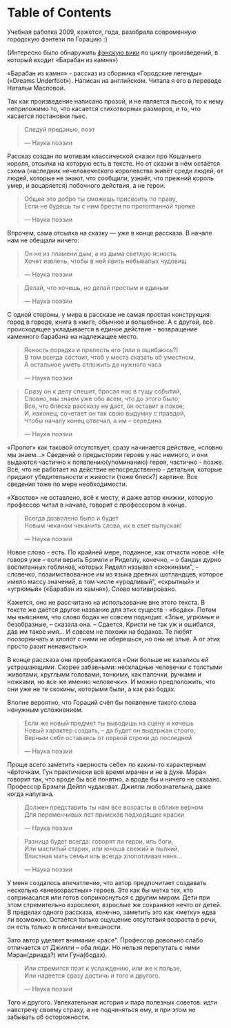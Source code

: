 
# Table of Contents



<div class="preview" id="org742c4b5">
<p>
Учебная работка 2009, кажется, года, разобрала современную городскую фэнтези по Горацию :)
</p>

</div>

(Интересно было обнаружить [фэнскую вики](https://newford.fandom.com/wiki/Charles_de_Lint%27s_Newford_Wiki) по циклу произведений, в который входит «Барабан из камня»)

«Барабан из камня»  - рассказ из сборника «Городские легенды» («Dreams Underfoot»). Написан на английском. Читала я его в переводе Натальи Масловой.

Так как произведение написано прозой, и не является пьесой, то к нему неприложимо то, что касается стихотворных размеров, и то, что касается постановки пьес.

> Следуй преданью, поэт
> 
> &#x2014; Наука поэзии

Рассказ создан по мотивам классической сказки про Кошачьего короля, отсылка на которую есть в тексте. Но от сказки в нём остаётся схема (наследник нечеловеческого королевства живёт среди людей, от людей, которые не знают, что сообщили, узнаёт, что прежний король умер, и воцаряется) побочного действия, а не герои.

> Общее это добро ты сможешь присвоить по праву,  
> Если не будешь ты с ним брести по протоптанной тропке
> 
> &#x2014; Наука поэзии

Впрочем, сама отсылка на сказку — уже в конце рассказа. В начале нам  не обещали ничего:

> Он не из пламени дым, а из дыма светлую ясность  
> Хочет извлечь, чтобы в ней явить небывалых чудовищ
> 
> &#x2014; Наука поэзии

> Делай, что хочешь, но делай простым и единым
> 
> &#x2014; Наука поэзии

С одной стороны, у мира в рассказе не самая простая конструкция: город в городе, книга в книге, обычное и волшебное. А с другой, всё происходящее укладывается в единое действие - возвращение каменного барабана на надлежащее место. 

> Ясность порядка и прелесть его (или я ошибаюсь?)  
> В том всегда состоит, чтоб у места сказать об уместном,  
> А остальное уметь отложить до нужного часа  
> 
> &#x2014; Наука поэзии

> Сразу он к делу спешит, бросая нас в гущу событий,  
> Словно, мы знаем уже обо всем, что до этого было;  
> Все, что блеска рассказу не даст, он оставит в покое;  
> И, наконец, сочетает он так свою выдумку с правдой,  
> Чтобы началу конец отвечал, а им &#x2013; середина
> 
> &#x2014; Наука поэзии

«Пролог» как таковой отсутствует, сразу начинается действие, «словно мы знаем&#x2026;» Сведений о предыстории героев у нас немного, и они выдаются частично к появлению(упоминанию) героя, частично - позже. Всё, что не работает на действие непосредственно - детальки, которые придают убедительности и живости (тоже блеск?) картине. Все сведения тоже по мере необходимости.

«Хвостов» не оставлено, всё к месту, и даже автор книжки, которую профессор читал в начале, говорит с профессором в конце.

> Всегда дозволено было и будет  
> Новым чеканом чеканить слова, их в свет выпуская!
> 
> &#x2014; Наука поэзии

Новое слово - есть. По крайней мере, поданное, как отчасти новое. «Не говоря уже &#x2013; если верить Брэмли и Риделлу, конечно, &#x2013; о бандах дурно воспитанных гоблинов, которых Риделл называл «скокинами", &#x2013; словечко, позаимствованное им из языка древних шотландцев, которое имело массу значений, в том числе «уродливый", «скрытный» и «угрюмый» («Барабан из камня»). Слово мотивировано.

Кажется, оно не рассчитано на использование вне этого текста. В тексте же даётся другое название для этих существ - «бодах». Потом мы выясняем, что слово бодах не совсем подходит. «Злые, угрюмые и безобразные, &#x2013; сказала она. &#x2013; Сдается, Кристи не так уж и ошибался, дав им такое имя&#x2026; И совсем не похожи на бодахов. Те любят поозорничать и хлопот с ними не оберешься, но они не злые. А от этих просто разит ненавистью». 

В конце рассказа они преображаются «Они больше не казались ей устрашающими. Скорее забавными: нескладные человечки с толстыми животами, круглыми головами, тонкими, как палочки, ручками и ножками, но все же именно человечки». И можно предположить, что они уже не те скокины, которыми были, а как раз бодах.

Вполне вероятно, что Гораций счёл бы появление такого слова ненужным усложнением. 

> Если же новый предмет ты выводишь на сцену и хочешь  
> Новый характер создать, &#x2013; да будет он выдержан строго,  
> Верным себе оставаясь от первой строки до последней
> 
> &#x2014; Наука поэзии

Проще всего заметить «верность себе» по каким-то характерным чёрточкам. Гун практически всё время мрачен и не в духе. Мэран говорит так, что вроде бы всё понятно, а вроде бы и ничего не сказано. Профессор Брэмли Дейпл чудаковат. Джилли любознательна, даже когда напугана. 

> Должен представить ты нам все возрасты в облике верном  
> Для переменчивых лет приискав подходящие краски
> 
> &#x2014; Наука поэзии

> Разница будет всегда: говорят ли герои, иль боги,  
> Или маститый старик, или юноша свежий и пылкий,  
> Властная мать семьи иль всегда хлопотливая няня&#x2026;
> 
> &#x2014; Наука поэзии

У меня создалось впечатление, что автор предпочитает создавать несколько «вневозрастных» героев. Это как бы метка тех, кто соприкасался или готов соприкоснуться с другим миром. Дети при этом стремительно взрослеют, взрослые же сохраняют нечто от детей. В пределах одного рассказа, конечно, заметить это как «метку» едва ли возможно. Остаётся только ощущение отсутствия возраста в речи, он есть только в описании внешности.

Зато автор уделяет внимание «расе". Профессор довольно слабо отличается от Джилли &#x2013; оба люди. Но нельзя перепутать с ними Мэран(дриада?) или Гуна(бодах).

> Или стремится поэт к услаждению, или же к пользе,  
> Или надеется сразу достичь и того и другого.
> 
> &#x2014; Наука поэзии

Того и другого. Увлекательная история и пара полезных советов: идти навстречу своему страху, а не подчиняться ему, и при этом не забывать об осторожности.

